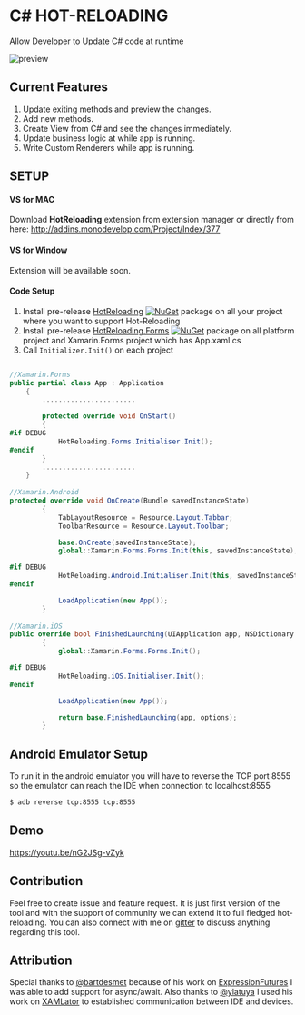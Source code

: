 # C# HOT-RELOADING
Allow Developer to Update C# code at runtime

![preview](/gif/preview.gif)

## Current Features
1. Update exiting methods and preview the changes.
2. Add new methods.
3. Create View from C# and see the changes immediately.
4. Update business logic at while app is running.
5. Write Custom Renderers while app is running.

## SETUP
#### VS for MAC
Download **HotReloading** extension from extension manager or directly from here: http://addins.monodevelop.com/Project/Index/377

#### VS for Window
Extension will be available soon.

#### Code Setup
1. Install pre-release [HotReloading](https://www.nuget.org/packages/HotReloading) [![NuGet](https://img.shields.io/nuget/v/HotReloading.svg)](https://www.nuget.org/packages/HotReloading) package on all your project where you want to support Hot-Reloading
2. Install pre-release [HotReloading.Forms](https://www.nuget.org/packages/HotReloading.Forms) [![NuGet](https://img.shields.io/nuget/v/HotReloading.Forms.svg)](https://www.nuget.org/packages/HotReloading.Forms) package on all platform project and Xamarin.Forms project which has App.xaml.cs
3. Call ```Initializer.Init()``` on each project

```csharp

//Xamarin.Forms
public partial class App : Application
    {
        .......................

        protected override void OnStart()
        {
#if DEBUG
            HotReloading.Forms.Initialiser.Init();
#endif
        }
        .......................
    }
    
//Xamarin.Android
protected override void OnCreate(Bundle savedInstanceState)
        {
            TabLayoutResource = Resource.Layout.Tabbar;
            ToolbarResource = Resource.Layout.Toolbar;

            base.OnCreate(savedInstanceState);
            global::Xamarin.Forms.Forms.Init(this, savedInstanceState);

#if DEBUG
            HotReloading.Android.Initialiser.Init(this, savedInstanceState);
#endif

            LoadApplication(new App());
        }
        
//Xamarin.iOS
public override bool FinishedLaunching(UIApplication app, NSDictionary options)
        {
            global::Xamarin.Forms.Forms.Init();

#if DEBUG
            HotReloading.iOS.Initialiser.Init();
#endif

            LoadApplication(new App());

            return base.FinishedLaunching(app, options);
        }
```

## Android Emulator Setup
To run it in the android emulator you will have to reverse the TCP port 8555 so the emulator can reach the IDE when connection to localhost:8555

```bash
$ adb reverse tcp:8555 tcp:8555
```

## Demo
https://youtu.be/nG2JSg-vZyk

## Contribution
Feel free to create issue and feature request. It is just first version of the tool and with the support of community we can extend it to full fledged hot-reloading. You can also connect with me on [gitter](https://gitter.im/dotnet-hotreloading/community) to discuss anything regarding this tool.

## Attribution
Special thanks to [@bartdesmet](https://github.com/bartdesmet) because of his work on [ExpressionFutures](https://github.com/bartdesmet/ExpressionFutures/tree/master/CSharpExpressions) I was able to add support for async/await.
Also thanks to [@ylatuya](https://twitter.com/ylatuya) I used his work on [XAMLator](https://github.com/ylatuya/XAMLator) to established communication between IDE and devices.

